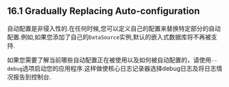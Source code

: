 ## 16.1 Gradually Replacing Auto-configuration
自动配置是非侵入性的.在任何时候,您可以定义自己的配置来替换特定部分的自动配置.例如,如果您添加了自己的`DataSource`实例,默认的嵌入式数据库将不再被支持.

如果您需要了解当前哪些自动配置正在被使用以及如何被自动配置的，请使用`--debug`选项启动您的应用程序.这样做使核心日志记录器选择debug日志及将日志情况报告到控制台.